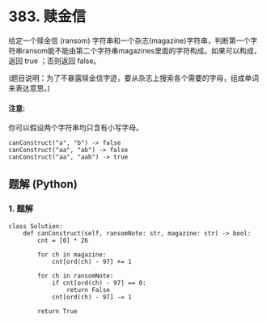 # 383. 赎金信
给定一个赎金信 (ransom) 字符串和一个杂志(magazine)字符串，判断第一个字符串ransom能不能由第二个字符串magazines里面的字符构成。如果可以构成，返回 true ；否则返回 false。

(题目说明：为了不暴露赎金信字迹，要从杂志上搜索各个需要的字母，组成单词来表达意思。)

#### 注意:
你可以假设两个字符串均只含有小写字母。

```
canConstruct("a", "b") -> false
canConstruct("aa", "ab") -> false
canConstruct("aa", "aab") -> true
```

## 题解 (Python)

### 1. 题解
```Python3
class Solution:
    def canConstruct(self, ransomNote: str, magazine: str) -> bool:
        cnt = [0] * 26

        for ch in magazine:
            cnt[ord(ch) - 97] += 1

        for ch in ransomNote:
            if cnt[ord(ch) - 97] == 0:
                return False
            cnt[ord(ch) - 97] -= 1

        return True
```
